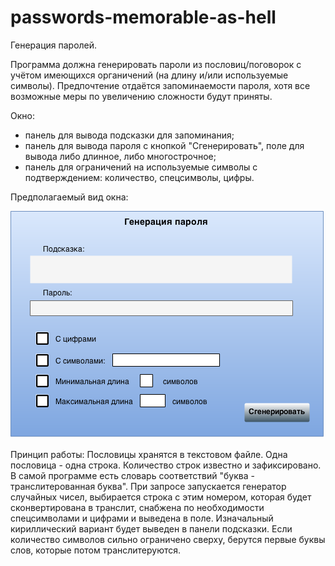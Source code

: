 # passwords-memorable-as-hell
Генерация паролей.

Программа должна генерировать пароли из пословиц/поговорок с учётом имеющихся органичений (на длину и/или используемые символы).
Предпочтение отдаётся запоминаемости пароля, хотя все возможные меры по увеличению сложности будут приняты.

Окно:
- панель для вывода подсказки для запоминания;
- панель для вывода пароля с кнопкой "Сгенерировать", поле для вывода либо длинное, либо многострочное;
- панель для ограничений на используемые символы с подтверждением: количество, спецсимволы, цифры.

Предполагаемый вид окна:

![Дизайн окна](https://github.com/Lucifer-is-my-pet/passwords-memorable-as-hell/raw/master/Окно.png)

Принцип работы:
Пословицы хранятся в текстовом файле. Одна пословица - одна строка. Количество строк известно и зафиксировано. В самой программе есть словарь соответствий "буква - транслитерованная буква".
При запросе запускается генератор случайных чисел, выбирается строка с этим номером, которая будет сконвертирована в транслит, снабжена по необходимости спецсимволами и цифрами и выведена в поле. Изначальный кириллический вариант будет выведен в панели подсказки.
Если количество символов сильно ограничено сверху, берутся первые буквы слов, которые потом транслитеруются.
